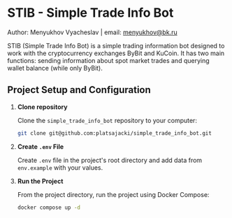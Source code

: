 # STIB - Simple Trade Info Bot

Author: Menyukhov Vyacheslav | email: menyukhov@bk.ru

STIB (Simple Trade Info Bot) is a simple trading information bot designed to work with the cryptocurrency exchanges ByBit and KuCoin. It has two main functions: sending information about spot market trades and querying wallet balance (while only ByBit).

## Project Setup and Configuration

1. **Clone repository**

    Clone the `simple_trade_info_bot` repository to your computer:

    ```bash
    git clone git@github.com:platsajacki/simple_trade_info_bot.git
    ```

2. **Create `.env` File**

    Create `.env` file in the project's root directory and add data from `env.example` with your values.

3. **Run the Project**

    From the project directory, run the project using Docker Compose:

    ```bash
    docker compose up -d
    ```
